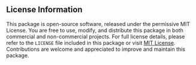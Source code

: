 ﻿## License Information
This package is open-source software, released under the permissive MIT License. You are free to use, modify, and distribute this package in both commercial and non-commercial projects. For full license details, please refer to the `LICENSE` file included in this package or visit [MIT License](https://opensource.org/licenses/MIT). Contributions are welcome and appreciated to improve and maintain this package.
